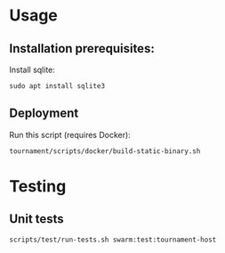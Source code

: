 # Usage

## Installation prerequisites:

Install sqlite:
```
sudo apt install sqlite3
```

## Deployment

Run this script (requires Docker):
```
tournament/scripts/docker/build-static-binary.sh
```

# Testing

## Unit tests

```
scripts/test/run-tests.sh swarm:test:tournament-host
```